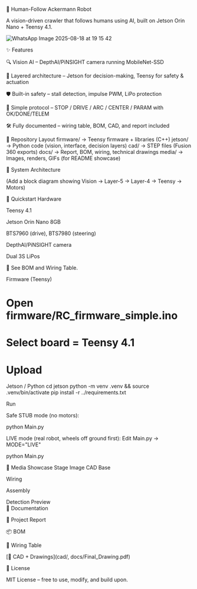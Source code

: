 🤖 Human-Follow Ackermann Robot

A vision-driven crawler that follows humans using AI, built on Jetson Orin Nano + Teensy 4.1.


![WhatsApp Image 2025-08-18 at 19 15 42](https://github.com/user-attachments/assets/02f7cc42-53d5-4985-a9dd-1405bce4d2da)


✨ Features

🔍 Vision AI – DepthAI/PiNSIGHT camera running MobileNet-SSD

🧠 Layered architecture – Jetson for decision-making, Teensy for safety & actuation

🛡 Built-in safety – stall detection, impulse PWM, LiPo protection

🔌 Simple protocol – STOP / DRIVE / ARC / CENTER / PARAM with OK/DONE/TELEM

🛠 Fully documented – wiring table, BOM, CAD, and report included

📂 Repository Layout
firmware/     → Teensy firmware + libraries (C++)
jetson/       → Python code (vision, interface, decision layers)
cad/          → STEP files (Fusion 360 exports)
docs/         → Report, BOM, wiring, technical drawings
media/        → Images, renders, GIFs (for README showcase)

🧩 System Architecture


(Add a block diagram showing Vision → Layer-5 → Layer-4 → Teensy → Motors)

🚀 Quickstart
Hardware

Teensy 4.1

Jetson Orin Nano 8GB

BTS7960 (drive), BTS7980 (steering)

DepthAI/PiNSIGHT camera

Dual 3S LiPos

📑 See BOM and Wiring Table.

Firmware (Teensy)
# Open firmware/RC_firmware_simple.ino
# Select board = Teensy 4.1
# Upload

Jetson / Python
cd jetson
python -m venv .venv && source .venv/bin/activate
pip install -r ../requirements.txt

Run

Safe STUB mode (no motors):

python Main.py


LIVE mode (real robot, wheels off ground first):
Edit Main.py → MODE="LIVE"

python Main.py

📸 Media Showcase
Stage	Image
CAD Base	

Wiring	

Assembly	

Detection Preview	
📖 Documentation

📑 Project Report

📦 BOM

🔌 Wiring Table

[📐 CAD + Drawings](cad/, docs/Final_Drawing.pdf)

📜 License

MIT License – free to use, modify, and build upon.
